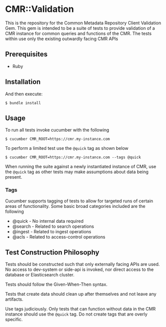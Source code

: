 # CMR::Validation

This is the repository for the Common Metadata Repository Client Validation Gem. This gem is intended to be a suite of tests to provide validation of a CMR instance for common queries and functions of the CMR. The tests within use only the existing outwardly facing CMR APIs

## Prerequisites

* Ruby

## Installation

And then execute:

    $ bundle install

## Usage

To run all tests invoke cucumber with the following

    $ cucumber CMR_ROOT=https://cmr.my-instance.com


To perform a limited test use the `@quick` tag as shown below

    $ cucumber CMR_ROOT=https://cmr.my-instance.com --tags @quick


When running the suite against a newly instantiated instance of CMR, use the `@quick` tag as other tests may make assumptions about data being present.

### Tags

Cucumber supports tagging of tests to allow for targeted runs of certain areas of functionality. Some basic broad categories included are the following

* @quick - No internal data required
* @search - Related to search operations
* @ingest - Related to ingest operations
* @acls - Related to access-control operations

## Test Construction Philosophy

Tests should be constructed such that only externally facing APIs are used. No access to dev-system or side-api is invoked, nor direct access to the database or Elasticsearch cluster.

Tests should follow the Given-When-Then syntax.

Tests that create data should clean up after themselves and not leave any artifacts.

Use tags judiciously. Only tests that can function without data in the CMR instance should use the `@quick` tag. Do not create tags that are overly specific.
